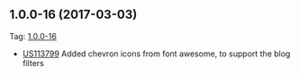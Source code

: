 ## 1.0.0-16 (2017-03-03)

Tag: [1.0.0-16](https://gitlab.it-mkt.corpdev.redhat.com/it-marketing/rh-iconfont/tags/1.0.0--16)

- [US113799](https://rally1.rallydev.com/#/9696608831d/detail/userstory/85951328724) Added chevron icons from font awesome, to support the blog filters
